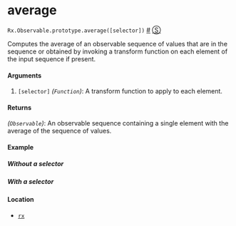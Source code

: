 # average

`Rx.Observable.prototype.average([selector])`
<a href="#rxobservableprototypeaverageselector">#</a> [&#x24C8;](https://github.com/Reactive-Extensions/RxJS/blob/master/rx.aggregates.js#L313-L327 "View in source") 

Computes the average of an observable sequence of values that are in the sequence or obtained by invoking a transform function on each element of the input sequence if present.

#### Arguments
1. `[selector]` *(`Function`)*: A transform function to apply to each element.

#### Returns
*(`Observable`)*: An observable sequence containing a single element with the average of the sequence of values.

#### Example

##### Without a selector

[](http://jsbin.com/larut/1/embed?js,console)

##### With a selector

[](http://jsbin.com/zenif/1/embed?js,console)

#### Location

- [`rx`](https://www.npmjs.org/package/rx)